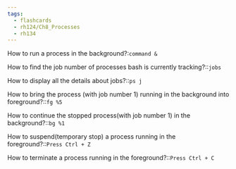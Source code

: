 ```yaml
---
tags:
  - flashcards
  - rh124/Ch8_Processes
  - rh134
---
```


How to run a process in the background?:`command &`

How to find the job number of processes bash is currently tracking?::`jobs`

<!--SR:!2023-10-19,58,290-->

How to display all the details about jobs?::`ps j`

<!--SR:!2023-10-11,50,250-->

How to bring the process (with job number 1) running in the background into foreground?::`fg %5`

<!--SR:!2023-10-20,59,290-->

How to continue the stopped process(with job number 1) in the background?::`bg %1`

<!--SR:!2023-10-19,58,290-->

How to suspend(temporary stop) a process running in the foreground?::`Press Ctrl + Z`

<!--SR:!2023-10-21,60,290-->

How to terminate a process running in the foreground?::`Press Ctrl + C`

<!--SR:!2023-10-25,64,290-->
